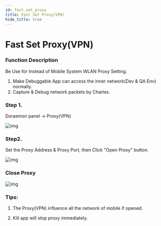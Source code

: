 ```yaml
---
id: fast_set_proxy
title: Fast Set Proxy(VPN)
hide_title: true
---
```


# Fast Set Proxy(VPN)

### Function Description

Be Use for Instead of Mobile System WLAN Proxy Setting.

1. Make Debuggable App can access the inner network(Dev & QA Env) normally.
2. Capture & Debug network packets by Charles.

### Step 1.

Doraemon panel → Proxy(VPN)

![img](https://confluence.toolsfdg.net/download/attachments/57929773/image2021-1-25_11-4-46.png?version=1&modificationDate=1611543886000&api=v2)

### Step2.

Set the Proxy Address & Proxy Port, then Click "Open Proxy" button.

![img](https://confluence.toolsfdg.net/download/attachments/57929773/image2021-5-6_9-57-7.png?version=1&modificationDate=1620266228000&api=v2)

### Close Proxy

![img](https://confluence.toolsfdg.net/download/attachments/57929773/image2021-1-25_11-13-41.png?version=1&modificationDate=1611544422000&api=v2)

### **Tips:**

1. The Proxy(VPN) influence all the network of mobile if opened.

2. Kill app will stop proxy immediately.